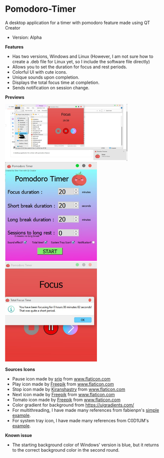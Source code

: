 # Pomodoro-Timer
A desktop application for a timer with pomodoro feature made using  QT Creator
* Version: Alpha

**Features**
 * Has two versions, Windows and Linux (However, I am not sure how to create a .deb file for Linux yet, so I include the software file directly)
 * Allows you to set the duration for focus and rest periods.
 * Colorful UI with cute icons.
 * Unique sounds upon completion.
 * Displays the total focus time at completion.
 * Sends notification on session change.

**Previews**

<img src = https://github.com/HohShenYien/Pomodoro-Timer/blob/main/Preview/Preview%201.jpg width="400" />

<img src = https://github.com/HohShenYien/Pomodoro-Timer/blob/main/Preview/Preview%202.jpg width="300" />

<img src = https://github.com/HohShenYien/Pomodoro-Timer/blob/main/Preview/Preview%203.jpg width="300"/>

**Sources**
**Icons**
  * Pause icon made by <a href="https://www.flaticon.com/authors/srip" title="srip">srip</a> from <a href="https://www.flaticon.com/" title="Flaticon">www.flaticon.com</a>
  * Play icon made by <a href="https://www.freepik.com" title="Freepik">Freepik</a> from <a href="https://www.flaticon.com/" title="Flaticon">www.flaticon.com</a>
  * Stop icon made by <a href="https://www.flaticon.com/authors/kiranshastry" title="Kiranshastry">Kiranshastry</a> from <a href="https://www.flaticon.com/" title="Flaticon">www.flaticon.com</a>
  * Next icon made by <a href="https://www.freepik.com" title="Freepik">Freepik</a> from <a href="https://www.flaticon.com/" title="Flaticon">www.flaticon.com</a>
  * Tomato icon made by <a href="https://www.freepik.com" title="Freepik">Freepik</a> from <a href="https://www.flaticon.com/" title="Flaticon">www.flaticon.com</a>
  * Color gradient for background from https://uigradients.com/
  * For multithreading, I have made many references from fabienpn's <a href="https://github.com/fabienpn/simple-qt-thread-example">simple example</a>.
  * For system tray icon, I have made many references from C0D1UM's <a href="https://github.com/C0D1UM/system-tray-icon-qt">example</a>.

**Known issue**
  * The starting background color of Windows' version is blue, but it returns to the correct background color in the second round.
